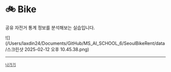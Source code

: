 # 🚲 Bike

공유 자전거 통계 정보를 분석해보는 실습입니다.

![](/Users/laxdin24/Documents/GitHub/MS_AI_SCHOOL_6/SeoulBikeRent/data/스크린샷 2025-02-12 오후 10.45.38.png)

---
[`나가기`](../)
